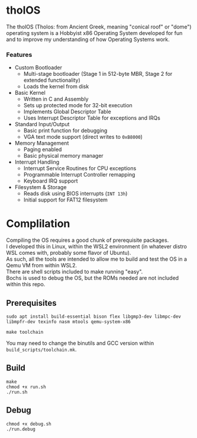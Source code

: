 # tholOS
The tholOS (Tholos: from Ancient Greek, meaning "conical roof" or "dome") operating system is a Hobbyist x86 Operating System developed for fun and to improve my understanding of how Operating Systems work.  

### Features
* Custom Bootloader
    * Multi-stage bootloader (Stage 1 in 512-byte MBR, Stage 2 for extended functionality)
    * Loads the kernel from disk
* Basic Kernel
    * Written in C and Assembly
    * Sets up protected mode for 32-bit execution
    * Implements Global Descriptor Table
    * Uses Interrupt Descriptor Table for exceptions and IRQs
* Standard Input/Output
    * Basic print function for debugging
    * VGA text mode support (direct writes to `0xB8000`)
* Memory Management
    * Paging enabled
    * Basic physical memory manager
* Interrupt Handling
    * Interrupt Service Routines for CPU exceptions
    * Programmable Interrupt Controller remapping
    * Keyboard IRQ support
* Filesystem & Storage
    * Reads disk using BIOS interrupts (`INT 13h`)
    * Initial support for FAT12 filesystem

# Complilation
Compiling the OS requires a good chunk of prerequisite packages.  
I developed this in Linux, within the WSL2 environment (in whatever distro WSL comes with, probably some flavor of Ubuntu).  
As such, all the tools are intended to allow me to build and test the OS in a Qemu VM from within WSL2.  
There are shell scripts included to make running "easy".  
Bochs is used to debug the OS, but the ROMs needed are not included within this repo.

## Prerequisites
```
sudo apt install build-essential bison flex libgmp3-dev libmpc-dev libmpfr-dev texinfo nasm mtools qemu-system-x86

make toolchain
```
You may need to change the binutils and GCC version within `build_scripts/toolchain.mk`.  

## Build
```
make
chmod +x run.sh
./run.sh
```

## Debug
```
chmod +x debug.sh
./run.debug
```